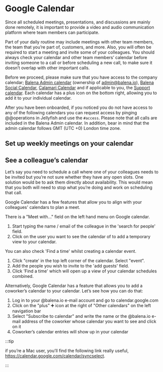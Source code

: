 # Google Calendar

Since all scheduled meetings, presentations, and discussions are mainly done remotely, it is important to provide a video and audio communication platform where team members can participate. 

Part of your daily routine may include meetings with other team members, the team that you’re part of, customers, and more. Also, you will often be required to start a meeting and invite some of your colleagues. You should always check your calendar and other team members’ calendar before inviting someone to a call or before scheduling a new call, to make sure it doesn’t overlap with other important calls. 

Before we proceed, please make sure that you have access to the company calendar; [Balena Admin calendar](https://calendar.google.com/calendar/embed?src=admin%40balena.io&ctz=Europe%2FAthens) (ownership of admin@balena.io), [Balena Social Calendar](https://calendar.google.com/calendar/embed?src=balena.io_alenh700u1kual2pk9j5n4ujdk%40group.calendar.google.com&ctz=Europe%2FAthens), [Calamari Calendar](https://calendar.google.com/calendar/embed?src=resin.io_6hoecbna6i1e75mft25tqop1uo%40group.calendar.google.com&ctz=Europe%2FAthens) and if applicable to you, the [Support calendar](https://calendar.google.com/calendar/embed?src=resin.io_2klk2f26ivo04qq5ktlkva1neg%40group.calendar.google.com&ctz=Europe%2FAthens). Each calendar has a plus icon on the bottom right, allowing you to add it to your individual calendar.

After you have been onboarded, if you noticed you do not have access to any of the following calendars you can request access by pinging @@operations in Jellyfish and use the `#access`. Please note that all calls are included in the Balena Admin calendar. In addition, bear in mind that the admin calendar follows GMT (UTC +0) London time zone.

## Set up weekly meetings on your calendar


## See a colleague’s calendar
Let’s say you need to schedule a call where one of your colleagues needs to be invited but you’re not sure whether they have any open slots. One solution would be to ask them directly about availability. This would mean that you both will need to stop what you’re doing and work on scheduling that call.

Google Calendar has a few features that allow you to align with your colleagues' calendars to plan a meet.

There is a "Meet with..." field on the left hand menu on Google calendar. 

1. Start typing the name / email of the colleague in the 'search for people' field. 
2. Click on the user you want to see the calendar of to add a temporary view to your calendar.

You can also check 'Find a time' whilst creating a calendar event.

1. Click "create' in the top left corner of the calendar. Select "event". 
2. Add the people you wish to invite to the 'add guests' field.
3. Click 'Find a time' which will open up a view of your calendar schedules combined.

Alternatively, Google Calendar has a feature that allows you to add a coworker’s calendar to your calendar. Let’s see how you can do that:

1. Log in to your @balena.io e-mail account and go to calendar.google.com
2. Click on the "plus" ➕  icon at the right of "Other calendars" on the left navigation bar
3. Select "Subscribe to calendar" and write the name or the @balena.io e-mail address of the coworker whose calendar you want to see and click on it
4. Coworker’s calendar entries will show up in your calendar

:::tip 

if you’re a Mac user, you’ll find the following link really useful, https://calendar.google.com/calendar/syncselect.

:::

